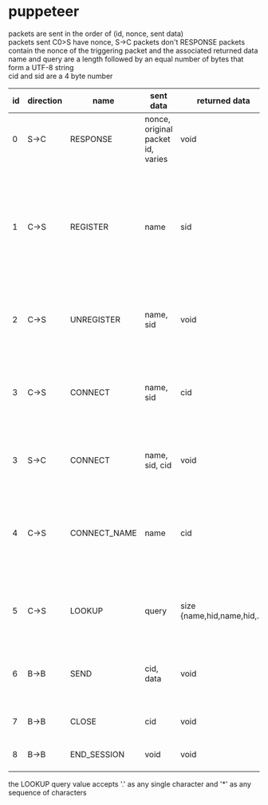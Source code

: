 # puppeteer

packets are sent in the order of (id, nonce, sent data)  
packets sent C0>S have nonce, S->C packets don't
RESPONSE packets contain the nonce of the triggering packet and the associated returned data  
name and query are a length followed by an equal number of bytes that form a UTF-8 string  
cid and sid are a 4 byte number

id|direction|name       | sent data |returned data| description
---|------|--------------|-----------|-------------|----
0 | S->C | RESPONSE     | nonce, original packet id, varies  | void   | packet type that holds returned data
1 | C->S | REGISTER     | name           | sid    | offer a service under the given name, returns a value that combines with name to uniquely identify this server
2 | C->S | UNREGISTER   | name, sid      | void   | stop offering the service with the given name and sid
3 | C->S | CONNECT      | name, sid      | cid    | open a connection to the specified service, returns a connection id
3 | S->C | CONNECT      | name, sid, cid | void   | creates a connection to the given service on this host
4 | C->S | CONNECT_NAME | name           | cid    | creates a connection if the service exists and is unique, otherwise returns a cid of 0
5 | C->S |LOOKUP|query|size {name,hid,name,hid,...}| returns a list of the provided size of name,hid pairs 
6 | B->B | SEND         | cid, data      | void   | transmits the given data accross the given connection
7 | B->B | CLOSE        | cid            | void   | closes the given connection
8 | B->B | END_SESSION  | void           | void   | stops the TCP session

the LOOKUP query value accepts '.' as any single character and '*' as any sequence of characters
